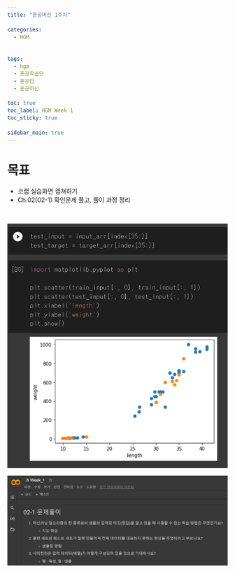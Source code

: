 ```yaml
---
title: "혼공머신 1주차"

categories:
  - HGM


tags:
  - hgm
  - 혼공학습단
  - 혼공단
  - 혼공머신

toc: true
toc_label: HGM Week 1
toc_sticky: true

sidebar_main: true
---
```


# 목표

* 코랩 실습화면 캡쳐하기
* Ch.02(02-1) 확인문제 풀고, 풀이 과정 정리

<br/>

![week1_1](/assets/images/hgm/week1_2.png)

![week1_1](/assets/images/hgm/week1_1.png)
